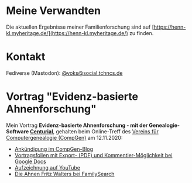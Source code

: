 # Meine Verwandten
Die aktuellen Ergebnisse meiner Familienforschung sind auf [https://henn-kl.myheritage.de/](https://henn-kl.myheritage.de/) zu finden.

# Kontakt
Fediverse (Mastodon): [@voks@social.tchncs.de](https://social.tchncs.de/@voks)

# Vortrag "Evidenz-basierte Ahnenforschung"
Mein Vortrag **Evidenz-basierte Ahnenforschung - mit der Genealogie-Software [Centurial](https://www.centurial.net/)**, gehalten beim Online-Treff des [Vereins für Computergenealogie (CompGen)](https://www.compgen.de/) am 12.11.2020:
* [Ankündigung im CompGen-Blog](https://www.compgen.de/2020/11/compgen-online-meeting-am-12-11-2020-evidenzbasierter-ansatz-in-der-genealogie/)
* [Vortragsfolien mit Export- (PDF) und Kommentier-Möglichkeit bei Google Docs](https://docs.google.com/presentation/d/1DJdT6wciaPN2TqQyPztdsRPVj6-qzQHQJt26DTOmTFk/edit?usp=sharing)
* [Aufzeichnung auf YouTube](https://youtu.be/A3khUOFrLm0)
* [Die Ahnen Fritz Walters bei FamilySearch](https://www.familysearch.org/tree/pedigree/landscape/LH38-VBM)
